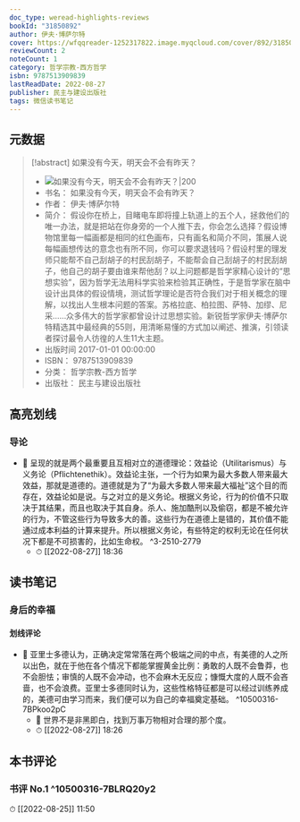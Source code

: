 ```yaml
---
doc_type: weread-highlights-reviews
bookId: "31850892"
author: 伊夫·博萨尔特
cover: https://wfqqreader-1252317822.image.myqcloud.com/cover/892/31850892/t7_31850892.jpg
reviewCount: 2
noteCount: 1
category: 哲学宗教-西方哲学
isbn: 9787513909839
lastReadDate: 2022-08-27
publisher: 民主与建设出版社
tags: 微信读书笔记
---
```


## 元数据

> [!abstract] 如果没有今天，明天会不会有昨天？
> - ![ 如果没有今天，明天会不会有昨天？|200](https://wfqqreader-1252317822.image.myqcloud.com/cover/892/31850892/t7_31850892.jpg)
> - 书名： 如果没有今天，明天会不会有昨天？
> - 作者： 伊夫·博萨尔特
> - 简介： 假设你在桥上，目睹电车即将撞上轨道上的五个人，拯救他们的唯一办法，就是把站在你身旁的一个人推下去，你会怎么选择？假设博物馆里每一幅画都是相同的红色画布，只有画名和简介不同，策展人说每幅画想传达的意念也有所不同，你可以要求退钱吗？假设村里的理发师只能帮不自己刮胡子的村民刮胡子，不能帮会自己刮胡子的村民刮胡子，他自己的胡子要由谁来帮他刮？以上问题都是哲学家精心设计的“思想实验”，因为哲学无法用科学实验来检验其正确性，于是哲学家在脑中设计出具体的假设情境，测试哲学理论是否符合我们对于相关概念的理解，以找出人生根本问题的答案。苏格拉底、柏拉图、萨特、加缪、尼采……众多伟大的哲学家都曾设计过思想实验。新锐哲学家伊夫·博萨尔特精选其中最经典的55则，用清晰易懂的方式加以阐述、推演，引领读者探讨最令人彷徨的人生11大主题。
> - 出版时间 2017-01-01 00:00:00
> - ISBN： 9787513909839
> - 分类： 哲学宗教-西方哲学
> - 出版社： 民主与建设出版社

## 高亮划线

### 导论


- 📌 呈现的就是两个最重要且互相对立的道德理论：效益论（Utilitarismus）与义务论（Pflichtenethik）。效益论主张，一个行为如果为最大多数人带来最大效益，那就是道德的。道德就是为了“为最大多数人带来最大福祉”这个目的而存在，效益论如是说。与之对立的是义务论。根据义务论，行为的价值不只取决于其结果，而且也取决于其自身。杀人、施加酷刑以及偷窃，都是不被允许的行为，不管这些行为导致多大的善。这些行为在道德上是错的，其价值不能通过成本利益的计算来提升。所以根据义务论，有些特定的权利无论在任何状况下都是不可损害的，比如生命权。 ^3-2510-2779
    - ⏱ [[2022-08-27]]  18:36 
## 读书笔记

### 身后的幸福

#### 划线评论
- 📌 亚里士多德认为，正确决定常常落在两个极端之间的中点，有美德的人之所以出色，就在于他在各个情况下都能掌握黄金比例：勇敢的人既不会鲁莽，也不会胆怯；审慎的人既不会冲动，也不会麻木无反应；慷慨大度的人既不会吝啬，也不会浪费。亚里士多德同时认为，这些性格特征都是可以经过训练养成的，美德可由学习而来，我们便可以为自己的幸福奠定基础。 ^10500316-7BPkoo2pC
    - 💭 世界不是非黑即白，找到万事万物相对合理的那个度。
    - ⏱ [[2022-08-27]]  18:26
   
## 本书评论

### 书评 No.1  ^10500316-7BLRQ20y2
⏱ [[2022-08-25]]  11:50
